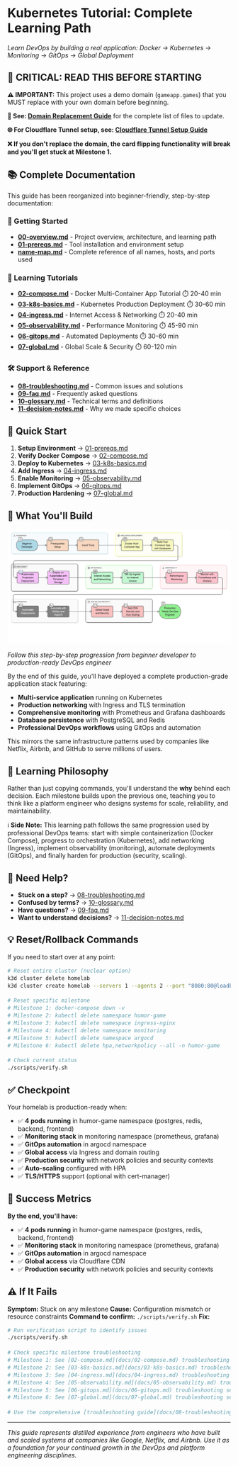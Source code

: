 # Kubernetes Tutorial: Complete Learning Path

*Learn DevOps by building a real application: Docker → Kubernetes → Monitoring → GitOps → Global Deployment*

## 🚨 **CRITICAL: READ THIS BEFORE STARTING**

**⚠️ IMPORTANT:** This project uses a demo domain (`gameapp.games`) that you MUST replace with your own domain before beginning.

**🔗 See: [Domain Replacement Guide](docs/domain-replacement-guide.md)** for the complete list of files to update.

**🌐 For Cloudflare Tunnel setup, see: [Cloudflare Tunnel Setup Guide](docs/cloudflare-tunnel-setup-guide.md)**

**❌ If you don't replace the domain, the card flipping functionality will break and you'll get stuck at Milestone 1.**

## 📚 **Complete Documentation**

This guide has been reorganized into beginner-friendly, step-by-step documentation:

### **🏁 Getting Started**
- **[00-overview.md](docs/00-overview.md)** - Project overview, architecture, and learning path
- **[01-prereqs.md](docs/01-prereqs.md)** - Tool installation and environment setup
- **[name-map.md](docs/name-map.md)** - Complete reference of all names, hosts, and ports used

### **🎯 Learning Tutorials**
- **[02-compose.md](docs/02-compose.md)** - Docker Multi-Container App Tutorial ⏱️ 20-40 min
- **[03-k8s-basics.md](docs/03-k8s-basics.md)** - Kubernetes Production Deployment ⏱️ 30-60 min
- **[04-ingress.md](docs/04-ingress.md)** - Internet Access & Networking ⏱️ 20-40 min
- **[05-observability.md](docs/05-observability.md)** - Performance Monitoring ⏱️ 45-90 min
- **[06-gitops.md](docs/06-gitops.md)** - Automated Deployments ⏱️ 30-60 min
- **[07-global.md](docs/07-global.md)** - Global Scale & Security ⏱️ 60-120 min

### **🛠️ Support & Reference**
- **[08-troubleshooting.md](docs/08-troubleshooting.md)** - Common issues and solutions
- **[09-faq.md](docs/09-faq.md)** - Frequently asked questions
- **[10-glossary.md](docs/10-glossary.md)** - Technical terms and definitions
- **[11-decision-notes.md](docs/11-decision-notes.md)** - Why we made specific choices

## 🚀 **Quick Start**

1. **Setup Environment** → [01-prereqs.md](docs/01-prereqs.md)
2. **Verify Docker Compose** → [02-compose.md](docs/02-compose.md)
3. **Deploy to Kubernetes** → [03-k8s-basics.md](docs/03-k8s-basics.md)
4. **Add Ingress** → [04-ingress.md](docs/04-ingress.md)
5. **Enable Monitoring** → [05-observability.md](docs/05-observability.md)
6. **Implement GitOps** → [06-gitops.md](docs/06-gitops.md)
7. **Production Hardening** → [07-global.md](docs/07-global.md)

## 🎯 **What You'll Build**

![Learning Journey Flow](assets/images/learning_flow.jpg)

*Follow this step-by-step progression from beginner developer to production-ready DevOps engineer*

By the end of this guide, you'll have deployed a complete production-grade application stack featuring:

- **Multi-service application** running on Kubernetes
- **Production networking** with Ingress and TLS termination  
- **Comprehensive monitoring** with Prometheus and Grafana dashboards
- **Database persistence** with PostgreSQL and Redis
- **Professional DevOps workflows** using GitOps and automation

This mirrors the same infrastructure patterns used by companies like Netflix, Airbnb, and GitHub to serve millions of users.

## 📖 **Learning Philosophy**

Rather than just copying commands, you'll understand the **why** behind each decision. Each milestone builds upon the previous one, teaching you to think like a platform engineer who designs systems for scale, reliability, and maintainability.

ℹ️ **Side Note:** This learning path follows the same progression used by professional DevOps teams: start with simple containerization (Docker Compose), progress to orchestration (Kubernetes), add networking (Ingress), implement observability (monitoring), automate deployments (GitOps), and finally harden for production (security, scaling).

## 🔧 **Need Help?**

- **Stuck on a step?** → [08-troubleshooting.md](docs/08-troubleshooting.md)
- **Confused by terms?** → [10-glossary.md](docs/10-glossary.md)
- **Have questions?** → [09-faq.md](docs/09-faq.md)
- **Want to understand decisions?** → [11-decision-notes.md](docs/11-decision-notes.md)

## 💡 **Reset/Rollback Commands**

If you need to start over at any point:

```bash
# Reset entire cluster (nuclear option)
k3d cluster delete homelab
k3d cluster create homelab --servers 1 --agents 2 --port "8080:80@loadbalancer" --port "8443:443@loadbalancer"

# Reset specific milestone
# Milestone 1: docker-compose down -v
# Milestone 2: kubectl delete namespace humor-game
# Milestone 3: kubectl delete namespace ingress-nginx
# Milestone 4: kubectl delete namespace monitoring
# Milestone 5: kubectl delete namespace argocd
# Milestone 6: kubectl delete hpa,networkpolicy --all -n humor-game

# Check current status
./scripts/verify.sh
```

## ✅ **Checkpoint**

Your homelab is production-ready when:
- ✅ **4 pods running** in humor-game namespace (postgres, redis, backend, frontend)
- ✅ **Monitoring stack** in monitoring namespace (prometheus, grafana)
- ✅ **GitOps automation** in argocd namespace
- ✅ **Global access** via Ingress and domain routing
- ✅ **Production security** with network policies and security contexts
- ✅ **Auto-scaling** configured with HPA
- ✅ **TLS/HTTPS** support (optional with cert-manager)

## 🎉 **Success Metrics**

**By the end, you'll have:**
- ✅ **4 pods running** in humor-game namespace (postgres, redis, backend, frontend)
- ✅ **Monitoring stack** in monitoring namespace (prometheus, grafana)
- ✅ **GitOps automation** in argocd namespace
- ✅ **Global access** via Cloudflare CDN
- ✅ **Production security** with network policies and security contexts

## ⚠️ **If It Fails**

**Symptom:** Stuck on any milestone
**Cause:** Configuration mismatch or resource constraints
**Command to confirm:** `./scripts/verify.sh`
**Fix:**
```bash
# Run verification script to identify issues
./scripts/verify.sh

# Check specific milestone troubleshooting
# Milestone 1: See [02-compose.md](docs/02-compose.md) troubleshooting section
# Milestone 2: See [03-k8s-basics.md](docs/03-k8s-basics.md) troubleshooting section
# Milestone 3: See [04-ingress.md](docs/04-ingress.md) troubleshooting section
# Milestone 4: See [05-observability.md](docs/05-observability.md) troubleshooting section
# Milestone 5: See [06-gitops.md](docs/06-gitops.md) troubleshooting section
# Milestone 6: See [07-global.md](docs/07-global.md) troubleshooting section

# Use the comprehensive [troubleshooting guide](docs/08-troubleshooting.md)
```

---

*This guide represents distilled experience from engineers who have built and scaled systems at companies like Google, Netflix, and Airbnb. Use it as a foundation for your continued growth in the DevOps and platform engineering disciplines.*
